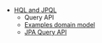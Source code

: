 - [HQL and JPQL](/hql/README.md)
  - Query API
  - [Examples domain model](/hql/02.md)
  - [JPA Query API](/hql/03.md)
